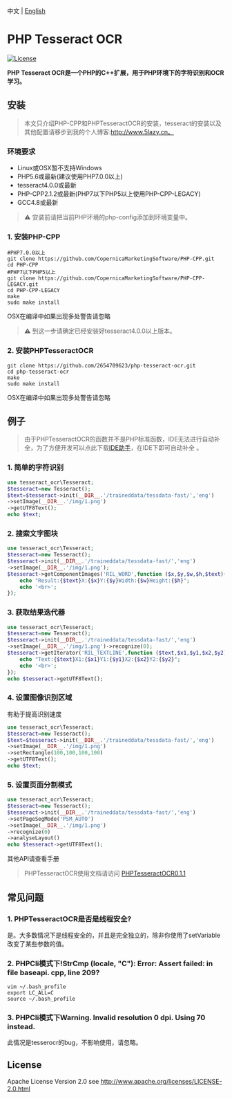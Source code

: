 中文 | [English](./README.md)

PHP Tesseract OCR
=======
[![License](https://img.shields.io/badge/license-apache2-blue.svg)](LICENSE)

**PHP Tesseract OCR是一个PHP的C++扩展，用于PHP环境下的字符识别和OCR学习。**

## 安装

> 本文只介绍PHP-CPP和PHPTesseractOCR的安装，tesseract的安装以及其他配置请移步到我的个人博客:http://www.5lazy.cn。

### 环境要求

- Linux或OSX暂不支持Windows 
- PHP5.6或最新(建议使用PHP7.0.0以上)
- tesseract4.0.0或最新
- PHP-CPP2.1.2或最新(PHP7以下PHP5以上使用PHP-CPP-LEGACY)
- GCC4.8或最新

> ⚠ 安装前请把当前PHP环境的php-config添加到环境变量中。

### 1. 安装PHP-CPP

```shell
#PHP7.0.0以上
git clone https://github.com/CopernicaMarketingSoftware/PHP-CPP.git
cd PHP-CPP
#PHP7以下PHP5以上
git clone https://github.com/CopernicaMarketingSoftware/PHP-CPP-LEGACY.git
cd PHP-CPP-LEGACY
make
sudo make install
```
OSX在编译中如果出现多处警告请忽略

> ⚠ 到这一步请确定已经安装好tesseract4.0.0以上版本。

### 2. 安装PHPTesseractOCR

```shell
git clone https://github.com/2654709623/php-tesseract-ocr.git
cd php-tesseract-ocr
make
sudo make install
```

OSX在编译中如果出现多处警告请忽略

## 例子

> 由于PHPTesseractOCR的函数并不是PHP标准函数，IDE无法进行自动补全，为了方便开发可以点此下载[IDE助手](http://www.5lazy.cn/)，在IDE下即可自动补全 。

### 1. 简单的字符识别

```php
use tesseract_ocr\Tesseract;
$tesseract=new Tesseract();
$text=$tesseract->init(__DIR__.'/traineddata/tessdata-fast/','eng')
->setImage(__DIR__.'/img/1.png')
->getUTF8Text();
echo $text;
```

### 2. 搜索文字图块

```php
use tesseract_ocr\Tesseract;
$tesseract=new Tesseract();
$tesseract->init(__DIR__.'/traineddata/tessdata-fast/','eng')
->setImage(__DIR__.'/img/1.png');
$tesseract->getComponentImages('RIL_WORD',function ($x,$y,$w,$h,$text){
    echo "Result:{$text}X:{$x}Y:{$y}Width:{$w}Height:{$h}";
    echo '<br>';
});
```

### 3. 获取结果迭代器

```php
use tesseract_ocr\Tesseract;
$tesseract=new Tesseract();
$tesseract->init(__DIR__.'/traineddata/tessdata-fast/','eng')
->setImage(__DIR__.'/img/1.png')->recognize(0);
$tesseract->getIterator('RIL_TEXTLINE',function ($text,$x1,$y1,$x2,$y2){
    echo "Text:{$text}X1:{$x1}Y1:{$y1}X2:{$x2}Y2:{$y2}";
    echo '<br>';
});
echo $tesseract->getUTF8Text();
```

### 4. 设置图像识别区域

有助于提高识别速度
```php
use tesseract_ocr\Tesseract;
$tesseract=new Tesseract();
$text=$tesseract->init(__DIR__.'/traineddata/tessdata-fast/','eng')
->setImage(__DIR__.'/img/1.png')
->setRectangle(100,100,100,100)
->getUTF8Text();
echo $text;
```

### 5. 设置页面分割模式

```php
use tesseract_ocr\Tesseract;
$tesseract=new Tesseract();
$tesseract->init(__DIR__.'/traineddata/tessdata-fast/','eng')
->setPageSegMode('PSM_AUTO')
->setImage(__DIR__.'/img/1.png')
->recognize(0)
->analyseLayout()
echo $tesseract->getUTF8Text();
```

其他API请查看手册

> PHPTesseractOCR使用文档请访问 [PHPTesseractOCR0.1.1](http://www.5lazy.cn/)

## 常见问题

### 1. PHPTesseractOCR是否是线程安全?

是。大多数情况下是线程安全的，并且是完全独立的，除非你使用了setVariable改变了某些参数的值。

### 2. PHPCli模式下!StrCmp (locale, "C"): Error: Assert failed: in file baseapi. cpp, line 209?

```shell
vim ~/.bash_profile
export LC_ALL=C
source ~/.bash_profile
```

### 3. PHPCli模式下Warning. Invalid resolution 0 dpi. Using 70 instead.

此情况是tesserocr的bug，不影响使用，请忽略。

## License

Apache License Version 2.0 see http://www.apache.org/licenses/LICENSE-2.0.html